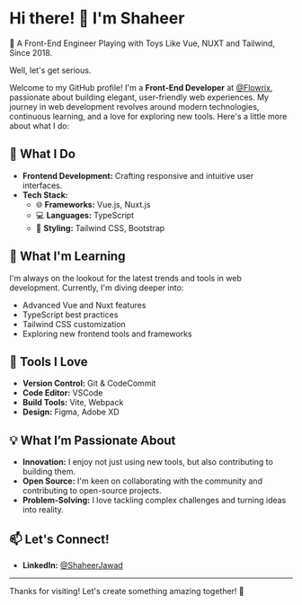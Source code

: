 # Hi there! 👋 I'm Shaheer

👋 A Front-End Engineer Playing with Toys Like Vue, NUXT and Tailwind, Since 2018.

Well, let's get serious.

Welcome to my GitHub profile! I'm a **Front-End Developer** at [@Flowrix](https://flowrix.com), passionate about building elegant, user-friendly web experiences. My journey in web development revolves around modern technologies, continuous learning, and a love for exploring new tools. Here's a little more about what I do:

## 🚀 What I Do

- **Frontend Development:** Crafting responsive and intuitive user interfaces.
- **Tech Stack:** 
  - 🌐 **Frameworks:** Vue.js, Nuxt.js
  - 💻 **Languages:** TypeScript
  - 🎨 **Styling:** Tailwind CSS, Bootstrap

## 🌱 What I'm Learning

I'm always on the lookout for the latest trends and tools in web development. Currently, I'm diving deeper into:
- Advanced Vue and Nuxt features
- TypeScript best practices
- Tailwind CSS customization
- Exploring new frontend tools and frameworks

## 🔧 Tools I Love

- **Version Control:** Git & CodeCommit
- **Code Editor:** VSCode
- **Build Tools:** Vite, Webpack
- **Design:** Figma, Adobe XD

## 💡 What I’m Passionate About

- **Innovation:** I enjoy not just using new tools, but also contributing to building them. 
- **Open Source:** I'm keen on collaborating with the community and contributing to open-source projects.
- **Problem-Solving:** I love tackling complex challenges and turning ideas into reality.
<!----
## 📈 My GitHub Stats

![Your GitHub stats](https://github-readme-stats.vercel.app/api?username=shaheeriversion&show_icons=true&theme=radical)
-->
## 📫 Let's Connect!

- **LinkedIn:** [@ShaheerJawad](https://www.linkedin.com/in/shaheer-jawad/)
<!---  - **Twitter:** [@YourTwitterHandle](https://twitter.com/yourhandle)
- **Portfolio:** [Your Portfolio](https://yourportfolio.com) -->

---

Thanks for visiting! Let's create something amazing together! 🚀


